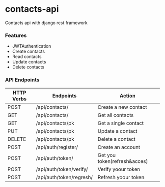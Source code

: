# contacts-api
Contacts api with django rest framework

### Features
* JWTAuthentication
* Create contacts
* Read contacts
* Update contacts
* Delete contacts



### API Endpoints
| HTTP Verbs | Endpoints | Action |  
| --- | --- | --- 
| POST | /api/contacts/ | Create a new contact | 
| GET | /api/contacts/ | Get all contacts |  
| GET | /api/contacts/pk | Get a single contact |
| PUT | /api/contacts/pk | Update a contact |
| DELETE | /api/contacts/pk | Delete a contact | 
| POST | /api/auth/register/ | Create an account |
| POST | /api/auth/token/ | Get you token(refresh&acces) |
| POST | /api/auth/token/verify/ | Verify yoour token | 
| POST | /api/auth/token/regresh/ | Refresh yoour token | 

 
 
